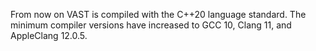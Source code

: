 From now on VAST is compiled with the C++20 language standard.
The minimum compiler versions have increased to GCC 10, Clang 11,
and AppleClang 12.0.5.

